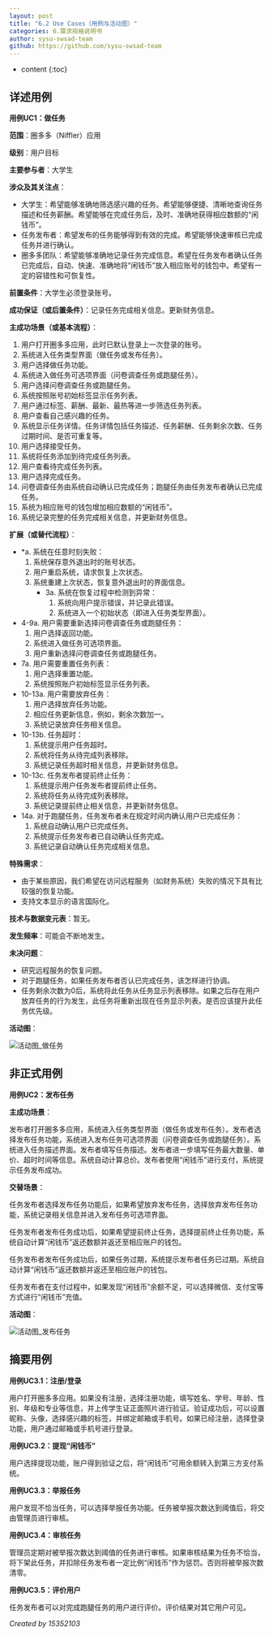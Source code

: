 ```yaml
---
layout: post
title: "6.2 Use Cases（用例与活动图）"
categories: 6.需求规格说明书
author: sysu-swsad-team
github: https://github.com/sysu-swsad-team
---
```


* content
{:toc}

## 详述用例

**用例UC1：做任务**

**范围**：圈多多（Niffler）应用

**级别**：用户目标

**主要参与者**：大学生

**涉众及其关注点**：

- 大学生：希望能够准确地筛选感兴趣的任务。希望能够便捷、清晰地查询任务描述和任务薪酬。希望能够在完成任务后，及时、准确地获得相应数额的“闲钱币”。
- 任务发布者：希望发布的任务能够得到有效的完成。希望能够快速审核已完成任务并进行确认。
- 圈多多团队：希望能够准确地记录任务完成信息。希望在任务发布者确认任务已完成后，自动、快速、准确地将“闲钱币”放入相应账号的钱包中。希望有一定的容错性和可恢复性。

**前置条件**：大学生必须登录账号。

**成功保证（或后置条件）**：记录任务完成相关信息。更新财务信息。

**主成功场景（或基本流程）**：

1. 用户打开圈多多应用，此时已默认登录上一次登录的账号。
2. 系统进入任务类型界面（做任务或发布任务）。
3. 用户选择做任务功能。
4. 系统进入做任务可选项界面（问卷调查任务或跑腿任务）。
5. 用户选择问卷调查任务或跑腿任务。
6. 系统按照账号初始标签显示任务列表。
7. 用户通过标签、薪酬、最新、最热等进一步筛选任务列表。
8. 用户查看自己感兴趣的任务。
9. 系统显示任务详情。任务详情包括任务描述、任务薪酬、任务剩余次数、任务过期时间、是否可重复等。
10. 用户选择接受任务。
11. 系统将任务添加到待完成任务列表。
12. 用户查看待完成任务列表。
13. 用户选择完成任务。
14. 问卷调查任务由系统自动确认已完成任务；跑腿任务由任务发布者确认已完成任务。
15. 系统为相应账号的钱包增加相应数额的“闲钱币”。
16. 系统记录完整的任务完成相关信息，并更新财务信息。

**扩展（或替代流程）**：

- *a. 系统在任意时刻失败：
	1. 系统保存意外退出时的账号状态。
	2. 用户重启系统，请求恢复上次状态。
	3. 系统重建上次状态，恢复意外退出时的界面信息。
		- 3a. 系统在恢复过程中检测到异常：
			1. 系统向用户提示错误，并记录此错误。
			2. 系统进入一个初始状态（即进入任务类型界面）。
- 4-9a. 用户需要重新选择问卷调查任务或跑腿任务：
	1. 用户选择返回功能。
	2. 系统进入做任务可选项界面。
	3. 用户重新选择问卷调查任务或跑腿任务。
- 7a. 用户需要重置任务列表：
	1. 用户选择重置功能。
	2. 系统按照账户初始标签显示任务列表。
- 10-13a. 用户需要放弃任务：
	1. 用户选择放弃任务功能。
	2. 相应任务更新信息，例如，剩余次数加一。
	2. 系统记录放弃任务相关信息。
- 10-13b. 任务超时：
	1. 系统提示用户任务超时。
	2. 系统将任务从待完成列表移除。
	4. 系统记录任务超时相关信息，并更新财务信息。
- 10-13c. 任务发布者提前终止任务：
	1. 系统提示用户任务发布者提前终止任务。
	2. 系统将任务从待完成列表移除。
	4. 系统记录提前终止相关信息，并更新财务信息。
- 14a. 对于跑腿任务，任务发布者未在规定时间内确认用户已完成任务：
	1. 系统自动确认用户已完成任务。
	2. 系统提示任务发布者已自动确认任务完成。
	3. 系统记录自动确认任务完成相关信息。

**特殊需求**：

- 由于某些原因，我们希望在访问远程服务（如财务系统）失败的情况下具有比较强的恢复功能。
- 支持文本显示的语言国际化。

**技术与数据变元表**：暂无。

**发生频率**：可能会不断地发生。

**未决问题**：

- 研究远程服务的恢复问题。
- 对于跑腿任务，如果任务发布者否认已完成任务，该怎样进行协调。
- 任务剩余次数为0后，系统将此任务从任务显示列表移除。如果之后存在用户放弃任务的行为发生，此任务将重新出现在任务显示列表。是否应该提升此任务优先级。

**活动图**：

<img src="https://github.com/sysu-swsad-team/sysu-swsad-team.github.io/raw/master/_posts/images/UML/活动图_做任务.jpg" alt="活动图_做任务" />

## 非正式用例

**用例UC2：发布任务**

**主成功场景**：

发布者打开圈多多应用，系统进入任务类型界面（做任务或发布任务）。发布者选择发布任务功能，系统进入发布任务可选项界面（问卷调查任务或跑腿任务）。系统进入任务描述界面。发布者填写任务描述。发布者进一步填写任务最大数量、单价、超时时间等信息。系统自动计算总价。发布者使用“闲钱币”进行支付，系统提示任务发布成功。

**交替场景**：

任务发布者选择发布任务功能后，如果希望放弃发布任务，选择放弃发布任务功能，系统记录相关信息并进入发布任务可选项界面。

任务发布者发布任务成功后，如果希望提前终止任务，选择提前终止任务功能，系统自动计算“闲钱币”返还数额并返还至相应账户的钱包。

任务发布者发布任务成功后，如果任务过期，系统提示发布者任务已过期。系统自动计算“闲钱币”返还数额并返还至相应账户的钱包。

任务发布者在支付过程中，如果发现“闲钱币”余额不足，可以选择微信、支付宝等方式进行“闲钱币”充值。

**活动图**：

<img src="https://github.com/sysu-swsad-team/sysu-swsad-team.github.io/raw/master/_posts/images/UML/活动图_发布任务.jpg" alt="活动图_发布任务" />

## 摘要用例

**用例UC3.1：注册/登录**

用户打开圈多多应用。如果没有注册，选择注册功能，填写姓名、学号、年龄、性别、年级和专业等信息，并上传学生证正面照片进行验证。验证成功后，可以设置昵称、头像，选择感兴趣的标签，并绑定邮箱或手机号。如果已经注册，选择登录功能，用户通过邮箱或手机号进行登录。

**用例UC3.2：提现“闲钱币”**

用户选择提现功能，账户得到验证之后，将“闲钱币”可用余额转入到第三方支付系统。

**用例UC3.3：举报任务**

用户发现不恰当任务，可以选择举报任务功能。任务被举报次数达到阈值后，将交由管理员进行审核。

**用例UC3.4：审核任务**

管理员定期对被举报次数达到阈值的任务进行审核。如果审核结果为任务不恰当，将下架此任务，并扣除任务发布者一定比例“闲钱币”作为惩罚。否则将被举报次数清零。

**用例UC3.5：评价用户**

任务发布者可以对完成跑腿任务的用户进行评价。评价结果对其它用户可见。

*Created by 15352103*
